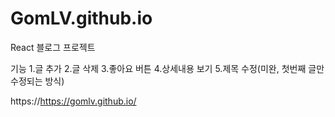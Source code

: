 # GomLV.github.io
React 블로그 프로젝트

기능
1.글 추가
2.글 삭제
3.좋아요 버튼
4.상세내용 보기
5.제목 수정(미완, 첫번째 글만 수정되는 방식)

https://https://gomlv.github.io/
